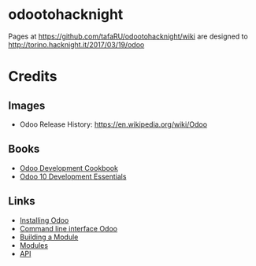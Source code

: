 # odootohacknight
Pages at https://github.com/tafaRU/odootohacknight/wiki are designed to http://torino.hacknight.it/2017/03/19/odoo

Credits
=======

Images
------

* Odoo Release History: https://en.wikipedia.org/wiki/Odoo

Books
-----

* [Odoo Development Cookbook](https://www.packtpub.com/big-data-and-business-intelligence/odoo-development-cookbook)
* [Odoo 10 Development Essentials](https://www.packtpub.com/big-data-and-business-intelligence/odoo-10-development-essentials)

Links
-----
* [Installing Odoo](https://www.odoo.com/documentation/10.0/setup/install.html)
* [Command line interface Odoo](https://www.odoo.com/documentation/10.0/reference/cmdline.html)
* [Building a Module](https://www.odoo.com/documentation/10.0/howtos/backend.html)
* [Modules](https://www.odoo.com/documentation/10.0/reference/module.html)
* [API](https://www.odoo.com/documentation/10.0/reference/orm.html)

